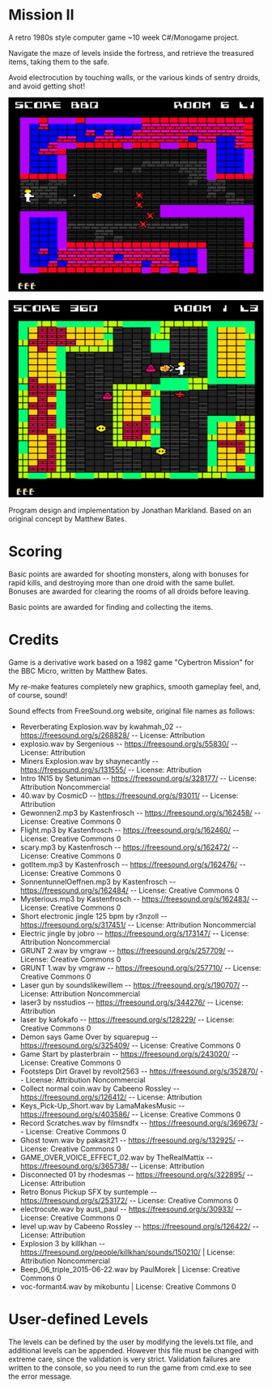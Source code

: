 
Mission II
==========

A retro 1980s style computer game ~10 week C#/Monogame project.

Navigate the maze of levels inside the fortress, and retrieve 
the treasured items, taking them to the safe.

Avoid electrocution by touching walls, or the various kinds of
sentry droids, and avoid getting shot!

![Demo1](/GameplayImages/Demo1.jpg)

![Demo2](/GameplayImages/Demo2.jpg)

Program design and implementation by Jonathan Markland.
Based on an original concept by Matthew Bates.


Scoring
=======
Basic points are awarded for shooting monsters, along with
bonuses for rapid kills, and destroying more than one droid
with the same bullet.  Bonuses are awarded for clearing the
rooms of all droids before leaving.

Basic points are awarded for finding and collecting the items.


Credits
=======
Game is a derivative work based on a 1982 game "Cybertron Mission" for 
the BBC Micro, written by Matthew Bates.

My re-make features completely new graphics, smooth gameplay feel,
and, of course, sound!

Sound effects from FreeSound.org website, original file names as follows:

- Reverberating Explosion.wav by kwahmah_02 -- https://freesound.org/s/268828/ -- License: Attribution
- explosio.wav by Sergenious -- https://freesound.org/s/55830/ -- License: Attribution
- Miners Explosion.wav by shaynecantly -- https://freesound.org/s/131555/ -- License: Attribution
- Intro 1N15 by Setuniman -- https://freesound.org/s/328177/ -- License: Attribution Noncommercial
- 40.wav by CosmicD -- https://freesound.org/s/93011/ -- License: Attribution
- Gewonnen2.mp3 by Kastenfrosch -- https://freesound.org/s/162458/ -- License: Creative Commons 0
- Flight.mp3 by Kastenfrosch -- https://freesound.org/s/162460/ -- License: Creative Commons 0
- scary.mp3 by Kastenfrosch -- https://freesound.org/s/162472/ -- License: Creative Commons 0
- gotItem.mp3 by Kastenfrosch -- https://freesound.org/s/162476/ -- License: Creative Commons 0
- SonnentunnelOeffnen.mp3 by Kastenfrosch -- https://freesound.org/s/162484/ -- License: Creative Commons 0
- Mysterious.mp3 by Kastenfrosch -- https://freesound.org/s/162483/ -- License: Creative Commons 0
- Short electronic jingle 125 bpm by r3nzoll -- https://freesound.org/s/317451/ -- License: Attribution Noncommercial
- Electric jingle by jobro -- https://freesound.org/s/173147/ -- License: Attribution Noncommercial
- GRUNT 2.wav by vmgraw -- https://freesound.org/s/257709/ -- License: Creative Commons 0
- GRUNT 1.wav by vmgraw -- https://freesound.org/s/257710/ -- License: Creative Commons 0
- Laser gun by soundslikewillem -- https://freesound.org/s/190707/ -- License: Attribution Noncommercial
- laser3 by nsstudios -- https://freesound.org/s/344276/ -- License: Attribution
- laser by kafokafo -- https://freesound.org/s/128229/ -- License: Creative Commons 0
- Demon says Game Over by squarepug -- https://freesound.org/s/325409/ -- License: Creative Commons 0
- Game Start by plasterbrain -- https://freesound.org/s/243020/ -- License: Creative Commons 0
- Footsteps Dirt Gravel by revolt2563 -- https://freesound.org/s/352870/ -- License: Attribution Noncommercial
- Collect normal coin.wav by Cabeeno Rossley -- https://freesound.org/s/126412/ -- License: Attribution
- Keys_Pick-Up_Short.wav by LamaMakesMusic -- https://freesound.org/s/403586/ -- License: Creative Commons 0
- Record Scratches.wav by filmsndfx -- https://freesound.org/s/369673/ -- License: Creative Commons 0
- Ghost town.wav by pakasit21 -- https://freesound.org/s/132925/ -- License: Creative Commons 0
- GAME_OVER_VOICE_EFFECT_02.wav by TheRealMattix -- https://freesound.org/s/365738/ -- License: Attribution
- Disconnected 01 by rhodesmas -- https://freesound.org/s/322895/ -- License: Attribution
- Retro Bonus Pickup SFX by suntemple -- https://freesound.org/s/253172/ -- License: Creative Commons 0
- electrocute.wav by aust_paul -- https://freesound.org/s/30933/ -- License: Creative Commons 0
- level up.wav by Cabeeno Rossley -- https://freesound.org/s/126422/ -- License: Attribution
- Explosion 3 by killkhan -- https://freesound.org/people/killkhan/sounds/150210/ | License: Attribution Noncommercial
- Beep_06_triple_2015-06-22.wav by PaulMorek | License: Creative Commons 0
- voc-formant4.wav by mikobuntu | License: Creative Commons 0


User-defined Levels
===================
The levels can be defined by the user by modifying the levels.txt
file, and additional levels can be appended.  However this file
must be changed with extreme care, since the validation is very
strict.  Validation failures are written to the console, so you
need to run the game from cmd.exe to see the error message.


